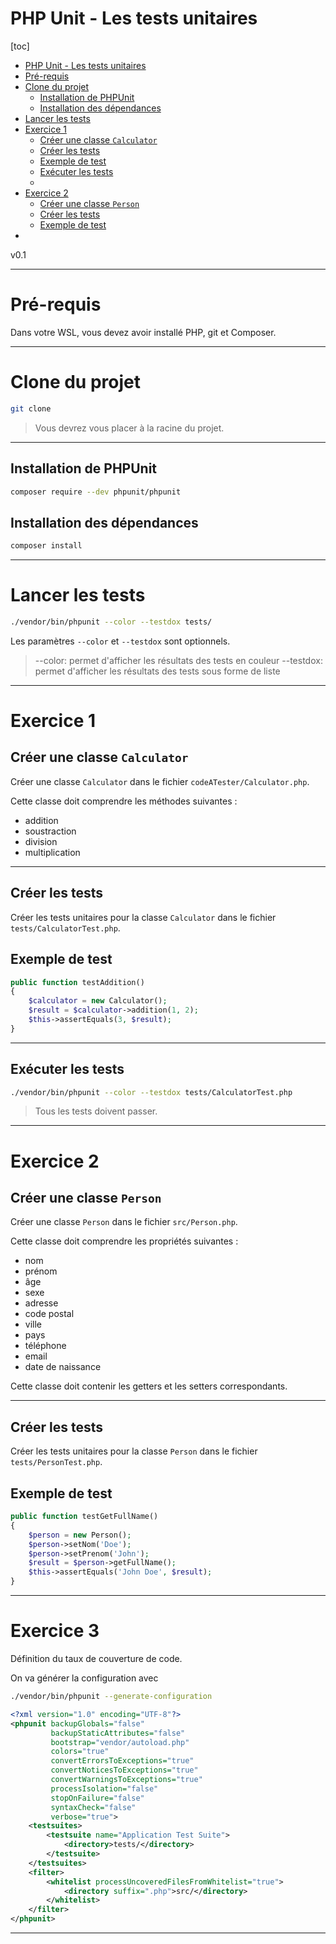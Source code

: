 # PHP Unit - Les tests unitaires

[toc]
<!-- TOC -->
* [PHP Unit - Les tests unitaires](#php-unit---les-tests-unitaires)
* [Pré-requis](#pré-requis)
* [Clone du projet](#clone-du-projet)
  * [Installation de PHPUnit](#installation-de-phpunit)
  * [Installation des dépendances](#installation-des-dépendances)
* [Lancer les tests](#lancer-les-tests)
* [Exercice 1](#exercice-1)
  * [Créer une classe `Calculator`](#créer-une-classe-calculator)
  * [Créer les tests](#créer-les-tests)
  * [Exemple de test](#exemple-de-test)
  * [Exécuter les tests](#exécuter-les-tests)
  * [](#)
* [Exercice 2](#exercice-2)
  * [Créer une classe `Person`](#créer-une-classe-person)
  * [Créer les tests](#créer-les-tests-1)
  * [Exemple de test](#exemple-de-test-1)
* [](#-1)
<!-- TOC -->

v0.1

---

# Pré-requis

Dans votre WSL, vous devez avoir installé PHP, git et Composer.

---

# Clone du projet

```bash
git clone 
```

> Vous devrez vous placer à la racine du projet.

---

## Installation de PHPUnit

```bash
composer require --dev phpunit/phpunit
```

## Installation des dépendances

```bash
composer install
```

---

# Lancer les tests

```bash
./vendor/bin/phpunit --color --testdox tests/
```

Les paramètres `--color` et `--testdox` sont optionnels.

> --color: permet d'afficher les résultats des tests en couleur
> --testdox: permet d'afficher les résultats des tests sous forme de liste

---

# Exercice 1

## Créer une classe `Calculator`

Créer une classe `Calculator` dans le fichier `codeATester/Calculator.php`.

Cette classe doit comprendre les méthodes suivantes :
- addition
- soustraction
- division
- multiplication

---

## Créer les tests

Créer les tests unitaires pour la classe `Calculator` dans le fichier `tests/CalculatorTest.php`.

## Exemple de test

```php
public function testAddition()
{
    $calculator = new Calculator();
    $result = $calculator->addition(1, 2);
    $this->assertEquals(3, $result);
}
```

---

## Exécuter les tests

```bash
./vendor/bin/phpunit --color --testdox tests/CalculatorTest.php
```

> Tous les tests doivent passer.
   
---

# Exercice 2

## Créer une classe `Person`

Créer une classe `Person` dans le fichier `src/Person.php`.

Cette classe doit comprendre les propriétés suivantes :
- nom
- prénom
- âge
- sexe
- adresse
- code postal
- ville
- pays
- téléphone
- email
- date de naissance

Cette classe doit contenir les getters et les setters correspondants.

---

## Créer les tests

Créer les tests unitaires pour la classe `Person` dans le fichier `tests/PersonTest.php`.

## Exemple de test

```php
public function testGetFullName()
{
    $person = new Person();
    $person->setNom('Doe');
    $person->setPrenom('John');
    $result = $person->getFullName();
    $this->assertEquals('John Doe', $result);
}
```

---

# Exercice 3

Définition du taux de couverture de code.

On va générer la configuration avec

```bash
./vendor/bin/phpunit --generate-configuration
```

```xml
<?xml version="1.0" encoding="UTF-8"?>
<phpunit backupGlobals="false"
         backupStaticAttributes="false"
         bootstrap="vendor/autoload.php"
         colors="true"
         convertErrorsToExceptions="true"
         convertNoticesToExceptions="true"
         convertWarningsToExceptions="true"
         processIsolation="false"
         stopOnFailure="false"
         syntaxCheck="false"
         verbose="true">
    <testsuites>
        <testsuite name="Application Test Suite">
            <directory>tests/</directory>
        </testsuite>
    </testsuites>
    <filter>
        <whitelist processUncoveredFilesFromWhitelist="true">
            <directory suffix=".php">src/</directory>
        </whitelist>
    </filter>
</phpunit>
```

---

